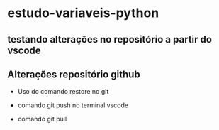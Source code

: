 # estudo-variaveis-python

## testando alterações no repositório a partir do vscode

## Alterações repositório github

* Uso do comando restore no git

* comando git push no terminal vscode

* comando git pull
